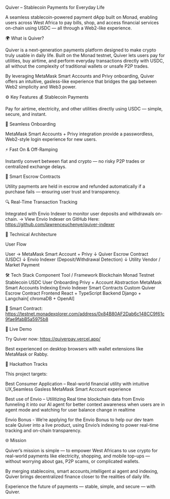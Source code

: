 Quiver – Stablecoin Payments for Everyday Life

A seamless stablecoin-powered payment dApp built on Monad, enabling users across West Africa to pay bills, shop, and access financial services on-chain using USDC — all through a Web2-like experience.

🌍 What is Quiver?

Quiver is a next-generation payments platform designed to make crypto truly usable in daily life. Built on the Monad testnet, Quiver lets users pay for utilities, buy airtime, and perform everyday transactions directly with USDC, all without the complexity of traditional wallets or unsafe P2P trades.

By leveraging MetaMask Smart Accounts and Privy onboarding, Quiver offers an intuitive, gasless-like experience that bridges the gap between Web2 simplicity and Web3 power.

⚙️ Key Features
💰 Stablecoin Payments

Pay for airtime, electricity, and other utilities directly using USDC — simple, secure, and instant.

🔐 Seamless Onboarding

MetaMask Smart Accounts + Privy integration provide a passwordless, Web2-style login experience for new users.

⚡ Fast On & Off-Ramping

Instantly convert between fiat and crypto — no risky P2P trades or centralized exchange delays.

🧠 Smart Escrow Contracts

Utility payments are held in escrow and refunded automatically if a purchase fails — ensuring user trust and transparency.

🔍 Real-Time Transaction Tracking

Integrated with Envio Indexer to monitor user deposits and withdrawals on-chain.
→ View Envio Indexer on GitHub Here: https://github.com/lawrenceuchenye/quiver-indexer

🧩 Technical Architecture

User Flow

User → MetaMask Smart Account + Privy
↓
Quiver Escrow Contract (USDC)
↓
Envio Indexer (Deposit/Withdrawal Detection)
↓
Utility Vendor / Market Payment

🛠️ Tech Stack
Component Tool / Framework
Blockchain Monad Testnet
Stablecoin USDC
User Onboarding Privy + Account Abstraction MetaMask Smart Accounts
Indexing Envio Indexer
Smart Contracts Custom Quiver Escrow Contract
Frontend React + TypeScript
Backend Django + Langchain[ chromaDB + OpenAI]

🔗 Smart Contract: https://testnet.monadexplorer.com/address/0x84B80AF2Dab6c148CC9f61c9fae9fabB5a5975b8

🚀 Live Demo

Try Quiver now: https://quiverpay.vercel.app/

Best experienced on desktop browsers with wallet extensions like MetaMask or Rabby.

🎯 Hackathon Tracks

This project targets:

Best Consumer Application – Real-world financial utility with intuitive UX,Seamless Gasless MetaMask Smart Account experience

Best use of Envio – Utilitizing Real time blockchain data from Envio funneling it into our AI agent for better context awareness when users are in agent mode and watching for user balance change in realtime

Envio Bonus - We’re applying for the Envio Bonus to help our dev team scale Quiver into a live product, using Envio’s indexing to power real-time tracking and on-chain transparency.

🌐 Mission

Quiver’s mission is simple —
to empower West Africans to use crypto for real-world payments like electricity, shopping, and mobile top-ups — without worrying about gas, P2P scams, or complicated wallets.

By merging stablecoins, smart accounts,intelligent ai agent and indexing, Quiver brings decentralized finance closer to the realities of daily life.

Experience the future of payments — stable, simple, and secure — with Quiver.
